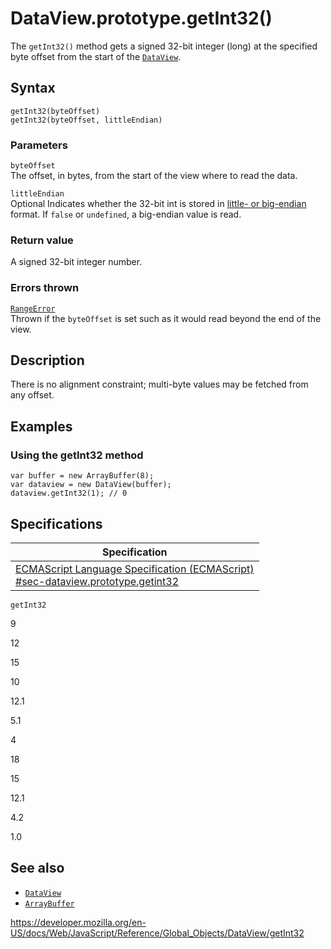 # DataView.prototype.getInt32()

The `getInt32()` method gets a signed 32-bit integer (long) at the specified byte offset from the start of the [`DataView`](../dataview).

## Syntax

    getInt32(byteOffset)
    getInt32(byteOffset, littleEndian)

### Parameters

`byteOffset`  
The offset, in bytes, from the start of the view where to read the data.

`littleEndian`  
<span class="badge inline optional">Optional</span> Indicates whether the 32-bit int is stored in [little- or big-endian](https://developer.mozilla.org/en-US/docs/Glossary/Endianness) format. If `false` or `undefined`, a big-endian value is read.

### Return value

A signed 32-bit integer number.

### Errors thrown

[`RangeError`](../rangeerror)  
Thrown if the `byteOffset` is set such as it would read beyond the end of the view.

## Description

There is no alignment constraint; multi-byte values may be fetched from any offset.

## Examples

### Using the getInt32 method

    var buffer = new ArrayBuffer(8);
    var dataview = new DataView(buffer);
    dataview.getInt32(1); // 0

## Specifications

<table><thead><tr class="header"><th>Specification</th></tr></thead><tbody><tr class="odd"><td><a href="https://tc39.es/ecma262/#sec-dataview.prototype.getint32">ECMAScript Language Specification (ECMAScript)<br />
<span class="small">#sec-dataview.prototype.getint32</span></a></td></tr></tbody></table>

`getInt32`

9

12

15

10

12.1

5.1

4

18

15

12.1

4.2

1.0

## See also

-   [`DataView`](../dataview)
-   [`ArrayBuffer`](../arraybuffer)

<a href="https://developer.mozilla.org/en-US/docs/Web/JavaScript/Reference/Global_Objects/DataView/getInt32" class="_attribution-link">https://developer.mozilla.org/en-US/docs/Web/JavaScript/Reference/Global_Objects/DataView/getInt32</a>
